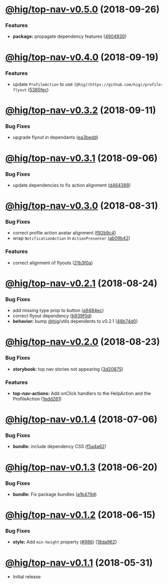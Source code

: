 # [@hig/top-nav-v0.5.0](https://github.com/Autodesk/hig/compare/@hig/top-nav@0.4.0...@hig/top-nav@0.5.0) (2018-09-26)


### Features

* **package:** propagate dependency features ([4904930](https://github.com/Autodesk/hig/commit/4904930))

# [@hig/top-nav-v0.4.0](https://github.com/Autodesk/hig/compare/@hig/top-nav@0.3.2...@hig/top-nav@0.4.0) (2018-09-19)


### Features

* update `ProfileAction` to use `[@hig](https://github.com/hig)/profile-flyout` ([5385fec](https://github.com/Autodesk/hig/commit/5385fec))

# [@hig/top-nav-v0.3.2](https://github.com/Autodesk/hig/compare/@hig/top-nav@0.3.1...@hig/top-nav@0.3.2) (2018-09-11)


### Bug Fixes

* upgrade flyout in dependants ([ea3bedd](https://github.com/Autodesk/hig/commit/ea3bedd))

# [@hig/top-nav-v0.3.1](https://github.com/Autodesk/hig/compare/@hig/top-nav@0.3.0...@hig/top-nav@0.3.1) (2018-09-06)


### Bug Fixes

* update dependencies to fix action alignment ([d464388](https://github.com/Autodesk/hig/commit/d464388))

# [@hig/top-nav-v0.3.0](https://github.com/Autodesk/hig/compare/@hig/top-nav@0.2.1...@hig/top-nav@0.3.0) (2018-08-31)


### Bug Fixes

* correct profile action avatar alignment ([f92b9c4](https://github.com/Autodesk/hig/commit/f92b9c4))
* wrap `NotificationAction` in `ActionPresenter` ([ab09b42](https://github.com/Autodesk/hig/commit/ab09b42))


### Features

* correct alignment of flyouts ([21b3f0a](https://github.com/Autodesk/hig/commit/21b3f0a))

# [@hig/top-nav-v0.2.1](https://github.com/Autodesk/hig/compare/@hig/top-nav@0.2.0...@hig/top-nav@0.2.1) (2018-08-24)


### Bug Fixes

* add missing type prop to button ([a9484ec](https://github.com/Autodesk/hig/commit/a9484ec))
* correct flyout dependency ([b939f0d](https://github.com/Autodesk/hig/commit/b939f0d))
* **behavior:** bump [@hig](https://github.com/hig)/utils dependents to v0.2.1 ([48b74d0](https://github.com/Autodesk/hig/commit/48b74d0))

# [@hig/top-nav-v0.2.0](https://github.com/Autodesk/hig/compare/@hig/top-nav@0.1.4...@hig/top-nav@0.2.0) (2018-08-23)


### Bug Fixes

* **storybook:** top nav stories not appearing ([3d20875](https://github.com/Autodesk/hig/commit/3d20875))


### Features

* **top-nav-actions:** Add onClick handlers to the HelpAction and the ProfileAction ([1edd261](https://github.com/Autodesk/hig/commit/1edd261))

<a name="@hig/top-nav-v0.1.4"></a>
# [@hig/top-nav-v0.1.4](https://github.com/Autodesk/hig/compare/@hig/top-nav@0.1.3...@hig/top-nav@0.1.4) (2018-07-06)


### Bug Fixes

* **bundle:** include dependency CSS ([f5a4a62](https://github.com/Autodesk/hig/commit/f5a4a62))

<a name="@hig/top-nav-v0.1.3"></a>
# [@hig/top-nav-v0.1.3](https://github.com/Autodesk/hig/compare/@hig/top-nav@0.1.2...@hig/top-nav@0.1.3) (2018-06-20)


### Bug Fixes

* **bundle:** Fix package bundles ([a1b479d](https://github.com/Autodesk/hig/commit/a1b479d))

<a name="@hig/top-nav-v0.1.2"></a>
# [@hig/top-nav-v0.1.2](https://github.com/Autodesk/hig/compare/@hig/top-nav@0.1.0...@hig/top-nav@0.1.2) (2018-06-15)


### Bug Fixes

* **style:** Add `min-height` property ([#986](https://github.com/Autodesk/hig/issues/986)) ([18da962](https://github.com/Autodesk/hig/commit/18da962))

<a name="@hig/top-nav-v0.1.1"></a>
# [@hig/top-nav-v0.1.1](https://github.com/Autodesk/hig/compare/@hig/top-nav@0.1.0...@hig/top-nav@0.1.1) (2018-05-31)


* Initial release
